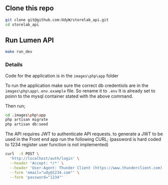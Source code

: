 ## Clone this repo

```bash
git clone git@github.com:UdyW/storelab_api.git
cd storelab_api
```

## Run Lumen API

```bash
make run_dev
```

### Details

Code for the application is in the `images\php\app` folder

To run the application make sure the correct db credentiols are in the `images\php\app\.env.example` file. So rename it to `.env` It is already set to poinn to the mysql container stated with the above command.

Then run;

```sh
cd .images\php\app
php artisan migrate
php artisan db:seed
```

The API requires JWT to authenticate API requests. to generate a JWT to be used in the Front end app run the following CURL; (password is hard coded to 1234 register user function is not implemented)

```sh
curl  -X POST \
  'http://localhost/auth/login' \
  --header 'Accept: */*' \
  --header 'User-Agent: Thunder Client (https://www.thunderclient.com)' \
  --form 'email="udy@1234.com"' \
  --form 'password="1234"'
```
